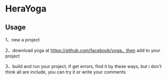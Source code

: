# HeraYoga

## Usage

1、new a project

2、download yoga at https://github.com/facebook/yoga，then add to your project

3、build and run your project, if get errors, find it by these ways, but i don't think all are include, you can try it or write your comments
